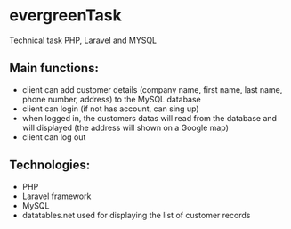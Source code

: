 # evergreenTask
Technical task PHP, Laravel and MYSQL

## Main functions:
- client can add customer details (company name, first name, last name, phone number, address) to the MySQL database
- client can login (if not has account, can sing up)
- when logged in, the customers datas will read from the database and will displayed (the address will shown on a Google map)
- client can log out

## Technologies:
- PHP
- Laravel framework
- MySQL
- datatables.net used for displaying the list of customer records
